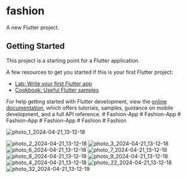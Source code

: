 # fashion







A new Flutter project.

## Getting Started

This project is a starting point for a Flutter application.

A few resources to get you started if this is your first Flutter project:

- [Lab: Write your first Flutter app](https://docs.flutter.dev/get-started/codelab)
- [Cookbook: Useful Flutter samples](https://docs.flutter.dev/cookbook)

For help getting started with Flutter development, view the
[online documentation](https://docs.flutter.dev/), which offers tutorials,
samples, guidance on mobile development, and a full API reference.
#   F a s h i o n - A p p 
 
 #   F a s h i o n - A p p 
 
 #   F a s h i o n - A p p 
 
 #   F a s h i o n - A p p 
 
 #   F a s h i o n 
 
 #   F a s h i o n 

![photo_1_2024-04-21_13-12-18](https://github.com/Rehab-Sobhy/fashion-app/assets/148494757/a2583cc1-89be-45e9-8fc7-992b20d5d378)

![photo_2_2024-04-21_13-12-18](https://github.com/Rehab-Sobhy/fashion-app/assets/148494757/d5f2bb14-5659-41e8-b317-8ef9227f937b)
![photo_3_2024-04-21_13-12-18](https://github.com/Rehab-Sobhy/fashion-app/assets/148494757/be0b3838-d848-4278-9bbb-b8aac497d677)
![photo_6_2024-04-21_13-12-18](https://github.com/Rehab-Sobhy/fashion-app/assets/148494757/9809960c-241a-485a-a134-1e56c3be0c12)
![photo_7_2024-04-21_13-12-18](https://github.com/Rehab-Sobhy/fashion-app/assets/148494757/aff7d408-35f4-4c6a-b0f9-d9d86bb03821)
![photo_8_2024-04-21_13-12-18](https://github.com/Rehab-Sobhy/fashion-app/assets/148494757/63d16176-ade9-48cb-9142-a0b4339f2086)
![photo_9_2024-04-21_13-12-18](https://github.com/Rehab-Sobhy/fashion-app/assets/148494757/d86a5f73-7d42-4d11-8af1-1cfd2487db5b)
![photo_4_2024-04-21_13-12-18](https://github.com/Rehab-Sobhy/fashion-app/assets/148494757/1686b677-e68e-4182-8862-86d5ccf566d6)
![photo_22_2024-04-21_13-12-18](https://github.com/Rehab-Sobhy/fashion-app/assets/148494757/3729d1e4-2562-46e2-8b7b-e420348ba82a)
![photo_32_2024-04-21_13-12-19](https://github.com/Rehab-Sobhy/fashion-app/assets/148494757/314b9d24-8427-46c0-bdad-39171795483f)
 
 

